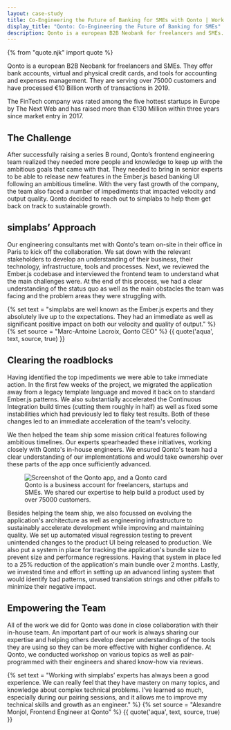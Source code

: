 ```yaml
---
layout: case-study
title: Co-Engineering the Future of Banking for SMEs with Qonto | Work
display_title: "Qonto: Co-Engineering the Future of Banking for SMEs"
description: Qonto is a european B2B Neobank for freelancers and SMEs. We helped their team deliver mission critical features and scale sustainably.
---
```


{% from "quote.njk" import quote %}

<p class="post__tagline">
Qonto is a european B2B Neobank for freelancers and SMEs. They offer bank accounts, virtual and physical credit
cards, and tools for accounting and expenses management. They are serving over 75000 customers and have processed
€10 Billion worth of transactions in 2019.
</p>
<p class="post__tagline">
The FinTech company was rated among the five hottest startups in Europe by The Next Web and has raised more than
€130 Million within three years since market entry in 2017.
</p>

## The Challenge

After successfully raising a series B round, Qonto’s frontend engineering team realized they needed more people
and knowledge to keep up with the ambitious goals that came with that. They needed to bring in senior experts to
be able to release new features in the Ember.js based banking UI following an ambitious timeline. With the very
fast growth of the company, the team also faced a number of impediments that impacted velocity and output quality.
Qonto decided to reach out to simplabs to help them get back on track to sustainable growth.

## simplabs’ Approach

Our engineering consultants met with Qonto's team on-site in their office in Paris to kick off the collaboration.
We sat down with the relevant stakeholders to develop an understanding of their business, their technology,
infrastructure, tools and processes. Next, we reviewed the Ember.js codebase and interviewed the frontend team to
understand what the main challenges were. At the end of this process, we had a clear understanding of the status
quo as well as the main obstacles the team was facing and the problem areas they were struggling with.

{% set text = "simplabs are well known as the Ember.js experts and they absolutely live up to the expectations. They had an immediate as well as significant positive impact on both our velocity and quality of output." %}
{% set source = "Marc-Antoine Lacroix, Qonto CEO" %}
{{ quote('aqua', text, source, true) }}

## Clearing the roadblocks

Having identified the top impediments we were able to take immediate action. In the first few weeks of the
project, we migrated the application away from a legacy template language and moved it back on to standard
Ember.js patterns. We also substantially accelerated the Continuous Integration build times (cutting them roughly
in half) as well as fixed some instabilities which had previously led to flaky test results. Both of these changes
led to an immediate acceleration of the team's velocity.

We then helped the team ship some mission critical features following ambitious timelines. Our experts spearheaded
these initiatives, working closely with Qonto's in-house engineers. We ensured Qonto's team had a clear
understanding of our implementations and would take ownership over these parts of the app once sufficiently
advanced.

<figure>
  <img
    src="/assets/images/work/qonto-comp.jpg"
    alt="Screenshot of the Qonto app, and a Qonto card"
  />
  <figcaption>
    Qonto is a business account for freelancers, startups and SMEs. We shared our expertise to help build a product used by over 75000 customers.
  </figcaption>
</figure>

Besides helping the team ship, we also focussed on evolving the application's architecture as well as engineering
infrastructure to sustainably accelerate development while improving and maintaining quality. We set up automated
visual regression testing to prevent unintended changes to the product UI being released to production. We also
put a system in place for tracking the application's bundle size to prevent size and performance regressions.
Having that system in place led to a 25% reduction of the application's main bundle over 2 months. Lastly, we
invested time and effort in setting up an advanced linting system that would identify bad patterns, unused
translation strings and other pitfalls to minimize their negative impact.

## Empowering the Team

All of the work we did for Qonto was done in close collaboration with their in-house team. An important part of
our work is always sharing our expertise and helping others develop deeper understandings of the tools they are
using so they can be more effective with higher confidence. At Qonto, we conducted workshop on various topics as
well as pair-programmed with their engineers and shared know-how via reviews.

{% set text = "Working with simplabs’ experts has always been a good experience.
        We can really feel that they have mastery on many topics, and knowledge about complex technical problems.
        I’ve learned so much, especially during our pairing sessions, and it allows me to improve my technical skills
        and growth as an engineer." %}
{% set source = "Alexandre Monjol, Frontend Engineer at Qonto" %}
{{ quote('aqua', text, source, true) }}
